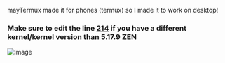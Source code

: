 mayTermux made it for phones (termux) so I made it to work on desktop!
<br>
### Make sure to edit the line <u>214</u> if you have a different kernel/kernel version than 5.17.9 ZEN


![image](https://user-images.githubusercontent.com/76164598/169660180-09818a5b-ff09-4b21-ba5d-fdd0c336c3dd.png)
